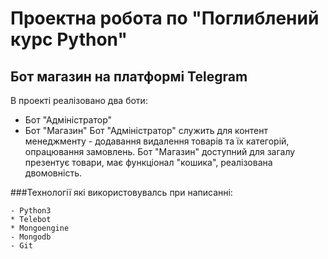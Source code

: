 # Проектна робота по "Поглиблений курс Python"


## Бот магазин на платформі Telegram
В проекті реалізовано два боти:
- Бот "Адміністратор"
- Бот "Магазин"
Бот "Адміністратор" служить для контент менеджменту - додавання видалення товарів та їх категорій, опрацювання замовлень. 
Бот "Магазин" доступний для загалу презентує товари, має функціонал "кошика", реалізована двомовність. 

###Технології які використовувалсь при написанні:
```
- Python3
* Telebot
* Mongoengine
- Mongodb
- Git
```
